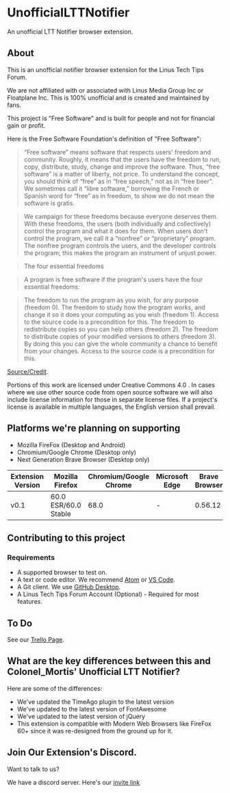 # UnofficialLTTNotifier
An unofficial LTT Notifier browser extension.

## About
This is an unofficial notifier browser extension for the Linus Tech Tips Forum.

We are not affiliated with or associated with Linus Media Group Inc or Floatplane Inc.
This is 100% unofficial and is created and maintained by fans.

This project is "Free Software" and is built for people and not for financial gain or profit.

Here is the Free Software Foundation's definition of "Free Software":
>  “Free software” means software that respects users' freedom and community.
Roughly, it means that the users have the freedom to run, copy, distribute, study, change and improve the software.
Thus, “free software” is a matter of liberty, not price. To understand the concept, you should think of “free” as in “free speech,”
not as in “free beer”. We sometimes call it “libre software,” borrowing the French or Spanish word for “free” as in freedom,
 to show we do not mean the software is gratis.

> We campaign for these freedoms because everyone deserves them. With these freedoms,
 the users (both individually and collectively) control the program and what it does for them.
  When users don't control the program, we call it a “nonfree” or “proprietary” program.
   The nonfree program controls the users, and the developer controls the program;
    this makes the program an instrument of unjust power.

> The four essential freedoms

> A program is free software if the program's users have the four essential freedoms:

>    The freedom to run the program as you wish, for any purpose (freedom 0).
    The freedom to study how the program works, and change it so it does your computing as you wish (freedom 1). Access to the source code is a precondition for this.
    The freedom to redistribute copies so you can help others (freedom 2).
    The freedom to distribute copies of your modified versions to others (freedom 3). By doing this you can give the whole community a chance to benefit from your changes. Access to the source code is a precondition for this.

[Source/Credit](https://www.gnu.org/philosophy/free-sw.html).

Portions of this work are licensed under Creative Commons 4.0 . In cases where we use other source code from open source software we will also include license information for those in separate license files. If a project's license is available in multiple languages, the English version shall prevail.

## Platforms we're planning on supporting
* Mozilla FireFox (Desktop and Android)
* Chromium/Google Chrome (Desktop only)
* Next Generation Brave Browser (Desktop only)

| Extension Version | Mozilla Firefox | Chromium/Google Chrome | Microsoft Edge | Brave Browser |
|----|------|-----|---|------|
| v0.1 | 60.0 ESR/60.0 Stable | 68.0 | - | 0.56.12 |

## Contributing to this project

### Requirements
* A supported browser to test on.
* A text or code editor. We recommend [Atom](https://atom.io) or [VS Code](https://code.visualstudio.com).
* A Git client. We use [GitHub Desktop](https://desktop.github.com).
* A Linus Tech Tips Forum Account (Optional) - Required for most features.

## To Do 
See our [Trello Page](https://trello.com/b/jZdXt8h7).

## What are the key differences between this and Colonel_Mortis' Unofficial LTT Notifier?

Here are some of the differences:
* We've updated the TimeAgo plugin to the latest version
* We've updated to the latest version of FontAwesome
* We've updated to the latest version of jQuery
* This extension is compatible with Modern Web Browsers like FireFox 60+ since it was re-designed from the ground up for it.

## Join Our Extension's Discord.
Want to talk to us?

We have a discord server. Here's our [invite link](https://discord.gg/WWwfXF8)
